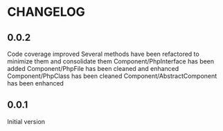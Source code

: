 CHANGELOG
=========

0.0.2
-----
Code coverage improved
Several methods have been refactored to minimize them and consolidate them
Component/PhpInterface has been added
Component/PhpFile has been cleaned and enhanced
Component/PhpClass has been cleaned
Component/AbstractComponent has been enhanced

0.0.1
-----
Initial version

